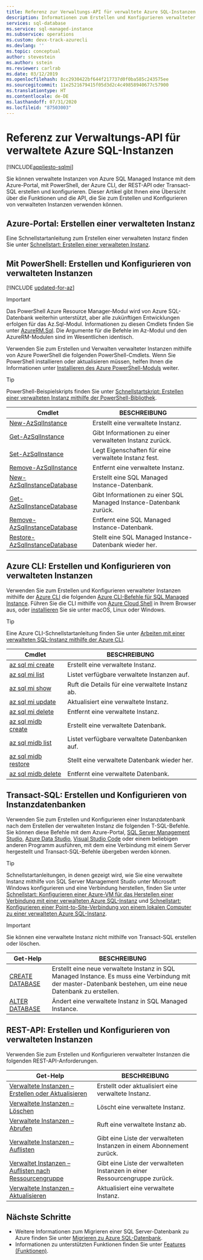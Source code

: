 ```yaml
---
title: Referenz zur Verwaltungs-API für verwaltete Azure SQL-Instanzen
description: Informationen zum Erstellen und Konfigurieren verwalteter Instanzen von Azure SQL Managed Instance
services: sql-database
ms.service: sql-managed-instance
ms.subservice: operations
ms.custom: devx-track-azurecli
ms.devlang: ''
ms.topic: conceptual
author: stevestein
ms.author: sstein
ms.reviewer: carlrab
ms.date: 03/12/2019
ms.openlocfilehash: 8cc2930422bf644f217737d0f0ba585c243575ee
ms.sourcegitcommit: 11e2521679415f05d3d2c4c49858940677c57900
ms.translationtype: HT
ms.contentlocale: de-DE
ms.lasthandoff: 07/31/2020
ms.locfileid: "87503003"
---
```

# <a name="managed-api-reference-for-azure-sql-managed-instance"></a>Referenz zur Verwaltungs-API für verwaltete Azure SQL-Instanzen
[!INCLUDE[appliesto-sqlmi](../includes/appliesto-sqlmi.md)]

Sie können verwaltete Instanzen von Azure SQL Managed Instance mit dem Azure-Portal, mit PowerShell, der Azure CLI, der REST-API oder Transact-SQL erstellen und konfigurieren. Dieser Artikel gibt Ihnen eine Übersicht über die Funktionen und die API, die Sie zum Erstellen und Konfigurieren von verwalteten Instanzen verwenden können.

## <a name="azure-portal-create-a-managed-instance"></a>Azure-Portal: Erstellen einer verwalteten Instanz

Eine Schnellstartanleitung zum Erstellen einer verwalteten Instanz finden Sie unter [Schnellstart: Erstellen einer verwalteten Instanz](instance-create-quickstart.md).

## <a name="powershell-create-and-configure-managed-instances"></a>Mit PowerShell: Erstellen und Konfigurieren von verwalteten Instanzen

[!INCLUDE [updated-for-az](../../../includes/updated-for-az.md)]
> [!IMPORTANT]
> Das PowerShell Azure Resource Manager-Modul wird von Azure SQL-Datenbank weiterhin unterstützt, aber alle zukünftigen Entwicklungen erfolgen für das Az.Sql-Modul. Informationen zu diesen Cmdlets finden Sie unter [AzureRM.Sql](https://docs.microsoft.com/powershell/module/AzureRM.Sql/). Die Argumente für die Befehle im Az-Modul und den AzureRM-Modulen sind im Wesentlichen identisch.

Verwenden Sie zum Erstellen und Verwalten verwalteter Instanzen mithilfe von Azure PowerShell die folgenden PowerShell-Cmdlets. Wenn Sie PowerShell installieren oder aktualisieren müssen, helfen Ihnen die Informationen unter [Installieren des Azure PowerShell-Moduls](/powershell/azure/install-az-ps) weiter.

> [!TIP]
> PowerShell-Beispielskripts finden Sie unter [Schnellstartskript: Erstellen einer verwalteten Instanz mithilfe der PowerShell-Bibliothek](https://blogs.msdn.microsoft.com/sqlserverstorageengine/20../../quick-start-script-create-azure-sql-managed-instance-using-powershell/).

| Cmdlet | BESCHREIBUNG |
| --- | --- |
|[New-AzSqlInstance](https://docs.microsoft.com/powershell/module/az.sql/new-azsqlinstance)|Erstellt eine verwaltete Instanz. |
|[Get-AzSqlInstance](https://docs.microsoft.com/powershell/module/az.sql/get-azsqlinstance)|Gibt Informationen zu einer verwalteten Instanz zurück.|
|[Set-AzSqlInstance](https://docs.microsoft.com/powershell/module/az.sql/set-azsqlinstance)|Legt Eigenschaften für eine verwaltete Instanz fest.|
|[Remove-AzSqlInstance](https://docs.microsoft.com/powershell/module/az.sql/remove-azsqlinstance)|Entfernt eine verwaltete Instanz.|
|[New-AzSqlInstanceDatabase](https://docs.microsoft.com/powershell/module/az.sql/new-azsqlinstancedatabase)|Erstellt eine SQL Managed Instance-Datenbank.|
|[Get-AzSqlInstanceDatabase](https://docs.microsoft.com/powershell/module/az.sql/get-azsqlinstancedatabase)|Gibt Informationen zu einer SQL Managed Instance-Datenbank zurück.|
|[Remove-AzSqlInstanceDatabase](https://docs.microsoft.com/powershell/module/az.sql/remove-azsqlinstancedatabase)|Entfernt eine SQL Managed Instance-Datenbank.|
|[Restore-AzSqlInstanceDatabase](https://docs.microsoft.com/powershell/module/az.sql/restore-azsqlinstancedatabase)|Stellt eine SQL Managed Instance-Datenbank wieder her.|

## <a name="azure-cli-create-and-configure-managed-instances"></a>Azure CLI: Erstellen und Konfigurieren von verwalteten Instanzen

Verwenden Sie zum Erstellen und Konfigurieren verwalteter Instanzen mithilfe der [Azure CLI](/cli/azure) die folgenden [Azure CLI-Befehle für SQL Managed Instance](/cli/azure/sql/mi). Führen Sie die CLI mithilfe von [Azure Cloud Shell](/azure/cloud-shell/overview) in Ihrem Browser aus, oder [installieren](/cli/azure/install-azure-cli) Sie sie unter macOS, Linux oder Windows.

> [!TIP]
> Eine Azure CLI-Schnellstartanleitung finden Sie unter [Arbeiten mit einer verwalteten SQL-Instanz mithilfe der Azure CLI](https://medium.com/azure-sqldb-managed-instance/working-with-sql-managed-instance-using-azure-cli-611795fe0b44).

| Cmdlet | BESCHREIBUNG |
| --- | --- |
|[az sql mi create](https://docs.microsoft.com/cli/azure/sql/mi#az-sql-mi-create) |Erstellt eine verwaltete Instanz.|
|[az sql mi list](https://docs.microsoft.com/cli/azure/sql/mi#az-sql-mi-list)|Listet verfügbare verwaltete Instanzen auf.|
|[az sql mi show](https://docs.microsoft.com/cli/azure/sql/mi#az-sql-mi-show)|Ruft die Details für eine verwaltete Instanz ab.|
|[az sql mi update](https://docs.microsoft.com/cli/azure/sql/mi#az-sql-mi-update)|Aktualisiert eine verwaltete Instanz.|
|[az sql mi delete](https://docs.microsoft.com/cli/azure/sql/mi#az-sql-mi-delete)|Entfernt eine verwaltete Instanz.|
|[az sql midb create](https://docs.microsoft.com/cli/azure/sql/midb#az-sql-midb-create) |Erstellt eine verwaltete Datenbank.|
|[az sql midb list](https://docs.microsoft.com/cli/azure/sql/midb#az-sql-midb-list)|Listet verfügbare verwaltete Datenbanken auf.|
|[az sql midb restore](https://docs.microsoft.com/cli/azure/sql/midb#az-sql-midb-restore)|Stellt eine verwaltete Datenbank wieder her.|
|[az sql midb delete](https://docs.microsoft.com/cli/azure/sql/midb#az-sql-midb-delete)|Entfernt eine verwaltete Datenbank.|

## <a name="transact-sql-create-and-configure-instance-databases"></a>Transact-SQL: Erstellen und Konfigurieren von Instanzdatenbanken

Verwenden Sie zum Erstellen und Konfigurieren einer Instanzdatenbank nach dem Erstellen der verwalteten Instanz die folgenden T-SQL-Befehle. Sie können diese Befehle mit dem Azure-Portal, [SQL Server Management Studio](/sql/ssms/use-sql-server-management-studio), [Azure Data Studio](https://docs.microsoft.com/sql/azure-data-studio/what-is), [Visual Studio Code](https://code.visualstudio.com/docs) oder einem beliebigen anderen Programm ausführen, mit dem eine Verbindung mit einem Server hergestellt und Transact-SQL-Befehle übergeben werden können.

> [!TIP]
> Schnellstartanleitungen, in denen gezeigt wird, wie Sie eine verwaltete Instanz mithilfe von SQL Server Management Studio unter Microsoft Windows konfigurieren und eine Verbindung herstellen, finden Sie unter [Schnellstart: Konfigurieren einer Azure-VM für das Herstellen einer Verbindung mit einer verwalteten Azure SQL-Instanz](connect-vm-instance-configure.md) und [Schnellstart: Konfigurieren einer Point-to-Site-Verbindung von einem lokalen Computer zu einer verwalteten Azure SQL-Instanz](point-to-site-p2s-configure.md).

> [!IMPORTANT]
> Sie können eine verwaltete Instanz nicht mithilfe von Transact-SQL erstellen oder löschen.

| Get-Help | BESCHREIBUNG |
| --- | --- |
|[CREATE DATABASE](https://docs.microsoft.com/sql/t-sql/statements/create-database-transact-sql?view=azuresqldb-mi-current)|Erstellt eine neue verwaltete Instanz in SQL Managed Instance. Es muss eine Verbindung mit der master-Datenbank bestehen, um eine neue Datenbank zu erstellen.|
| [ALTER DATABASE](https://docs.microsoft.com/sql/t-sql/statements/alter-database-transact-sql?view=azuresqldb-mi-current) |Ändert eine verwaltete Instanz in SQL Managed Instance.|

## <a name="rest-api-create-and-configure-managed-instances"></a>REST-API: Erstellen und Konfigurieren von verwalteten Instanzen

Verwenden Sie zum Erstellen und Konfigurieren verwalteter Instanzen die folgenden REST-API-Anforderungen.

| Get-Help | BESCHREIBUNG |
| --- | --- |
|[Verwaltete Instanzen – Erstellen oder Aktualisieren](https://docs.microsoft.com/rest/api/sql/managedinstances/createorupdate)|Erstellt oder aktualisiert eine verwaltete Instanz.|
|[Verwaltete Instanzen – Löschen](https://docs.microsoft.com/rest/api/sql/managedinstances/delete)|Löscht eine verwaltete Instanz.|
|[Verwaltete Instanzen – Abrufen](https://docs.microsoft.com/rest/api/sql/managedinstances/get)|Ruft eine verwaltete Instanz ab.|
|[Verwaltete Instanzen – Auflisten](https://docs.microsoft.com/rest/api/sql/managedinstances/list)|Gibt eine Liste der verwalteten Instanzen in einem Abonnement zurück.|
|[Verwaltet Instanzen – Auflisten nach Ressourcengruppe](https://docs.microsoft.com/rest/api/sql/managedinstances/listbyresourcegroup)|Gibt eine Liste der verwalteten Instanzen in einer Ressourcengruppe zurück.|
|[Verwaltete Instanzen – Aktualisieren](https://docs.microsoft.com/rest/api/sql/managedinstances/update)|Aktualisiert eine verwaltete Instanz.|

## <a name="next-steps"></a>Nächste Schritte

- Weitere Informationen zum Migrieren einer SQL Server-Datenbank zu Azure finden Sie unter [Migrieren zu Azure SQL-Datenbank](../database/migrate-to-database-from-sql-server.md).
- Informationen zu unterstützten Funktionen finden Sie unter [Features (Funktionen)](../database/features-comparison.md).
